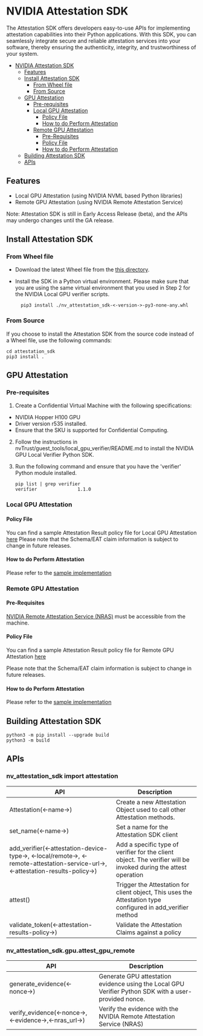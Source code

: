 # NVIDIA Attestation SDK

The Attestation SDK offers developers easy-to-use APIs for implementing attestation capabilities into their Python applications. With this SDK, you can seamlessly integrate secure and reliable attestation services into your software, thereby ensuring the authenticity, integrity, and trustworthiness of your system.

- [NVIDIA Attestation SDK](#nvidia-attestation-sdk)
  - [Features](#features)
  - [Install Attestation SDK](#install-attestation-sdk)
    - [From Wheel file](#from-wheel-file)
    - [From Source](#from-source)
  - [GPU Attestation](#gpu-attestation)
    - [Pre-requisites](#pre-requisites)
    - [Local GPU Attestation](#local-gpu-attestation)
      - [Policy File](#policy-file)
      - [How to do Perform Attestation](#how-to-do-perform-attestation)
    - [Remote GPU Attestation](#remote-gpu-attestation)
      - [Pre-Requisites](#pre-requisites-1)
      - [Policy File](#policy-file-1)
      - [How to do Perform Attestation](#how-to-do-perform-attestation-1)
  - [Building Attestation SDK](#building-attestation-sdk)
  - [APIs](#apis)


## Features

- Local GPU Attestation (using NVIDIA NVML based Python libraries)
- Remote GPU Attestation (using NVIDIA Remote Attestation Service)

Note: Attestation SDK is still in Early Access Release (beta), and the APIs may undergo changes until the GA release.

## Install Attestation SDK

### From Wheel file

- Download the latest Wheel file from the [this directory](dist/).

- Install the SDK in a Python virtual environment. Please make sure that you are using the same virtual environment that you used in Step 2 for the NVIDIA Local GPU verifier scripts.

        pip3 install ./nv_attestation_sdk-<-version->-py3-none-any.whl

### From Source

If you choose to install the Attestation SDK from the source code instead of a Wheel file, use the following commands:

    cd attestation_sdk
    pip3 install .

## GPU Attestation

### Pre-requisites

1. Create a Confidential Virtual Machine with the following specifications:
- NVIDIA Hopper H100 GPU
- Driver version r535 installed.
- Ensure that the SKU is supported for Confidential Computing.

2. Follow the instructions in nvTrust/guest_tools/local_gpu_verifier/README.md to install the NVIDIA GPU Local Verifier Python SDK.
   
3. Run the following command and ensure that you have the 'verifier' Python module installed.
    ```
    pip list | grep verifier
    verifier               1.1.0
    ```

### Local GPU Attestation

#### Policy File

You can find a sample Attestation Result policy file for Local GPU Attestation [here](tests/NVGPULocalPolicyExample.json)
Please note that the Schema/EAT claim information is subject to change in future releases.

#### How to do Perform Attestation

Please refer to the [sample implementation](tests/LocalGPUTest.py)

### Remote GPU Attestation

#### Pre-Requisites

[NVIDIA Remote Attestation Service (NRAS)](https://nras.attestation.nvidia.com) must be accessible from the machine.

#### Policy File

You can find a sample Attestation Result policy file for Remote GPU Attestation [here](tests/NVGPURemotePolicyExample.json)

Please note that the Schema/EAT claim information is subject to change in future releases.

#### How to do Perform Attestation

Please refer to the [sample implementation](tests/RemoteGPUTest.py)

## Building Attestation SDK

    python3 -m pip install --upgrade build
    python3 -m build

## APIs

### nv_attestation_sdk import attestation
| API                                                                                                                             | Description                                                                                                     |
|---------------------------------------------------------------------------------------------------------------------------------|-----------------------------------------------------------------------------------------------------------------|
| Attestation(<-name->)                                                                                                           | Create a new Attestation Object used to call other Attestation methods.                                         |
| set_name(<-name->)                                                                                                              | Set a name for the Attestation SDK client                                                                       |
| add_verifier(<-attestation-device-type->, <-local/remote->, <-remote-attestation-service-url->, <-attestation-results-policy->) | Add a specific type of verifier for the client object. The verifier will be invoked during the attest operation |
| attest()                                                                                                                        | Trigger the Attestation for client object, This uses the Attestation type configured in add_verifier method     |
| validate_token(<-attestation-results-policy->)                                                                                  | Validate the Attestation Claims against a policy                                                                |

### nv_attestation_sdk.gpu.attest_gpu_remote

| API                                                                                                                             | Description                                                                                                     |
|---------------------------------------------------------------------------------------------------------------------------------|-----------------------------------------------------------------------------------------------------------------|
| generate_evidence(<-nonce->)                                                                                                           | Generate GPU attestation evidence using the Local GPU Verifier Python SDK with a user-provided nonce.                                         |
| verify_evidence(<-nonce->, <-evidence->,<-nras_url->)                                                                                                              |Verify the evidence with the NVIDIA Remote Attestation Service (NRAS)                                                                       |



